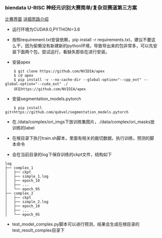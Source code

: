 ### biendata U-RISC 神经元识别大赛简单/复杂双赛道第三方案
[比赛界面](https://www.biendata.com/competition/urisc/)
[详细思路介绍](https://blog.csdn.net/qq_21407487/article/details/104385629)
* 运行环境为CUDA9.0,PYTHON=3.6
*  按照requirement.txt安装依赖，pip install -r requirements.txt，建议不要这么干，因为偷懒没有新建新的python环境，导致导出来的包非常多，可以先安装下面两个包，尝试运行，看缺失那些在进行安装。

*  安装apex
```
    $ git clone https://github.com/NVIDIA/apex
    $ cd apex
    $ pip install -v --no-cache-dir --global-option="--cpp_ext" --global-option="--cuda_ext" ./
    详见https://github.com/NVIDIA/apex

```
* 安装segmentation_models.pytorch
```
    $ pip install git+https://github.com/qubvel/segmentation_models.pytorch

```
* 在./data/complex/ori_imgs下放训练集图片，./data/complex/ori_masks放训练的label

* 在根目录下执行train.sh脚本，里面有相关的裁切数据，执行训练，预测的脚本命令
* 会在当前目录的log下保存训练的ckpt文件，结构如下
```
log
├── complex_1
│   ├── ckpt
│   ├── simple_1.log
│   ├── epoch_10
│   ├── ...
│   └── epoch_95
├── complex_2
│   ├── ckpt
│   ├── simple_2.log
│   ├── epoch_10
│   ├── ...
│   └── epoch_95
```
* test_model_complex.py脚本可以进行预测，结果会生成在根目录的test_result_complex目录下